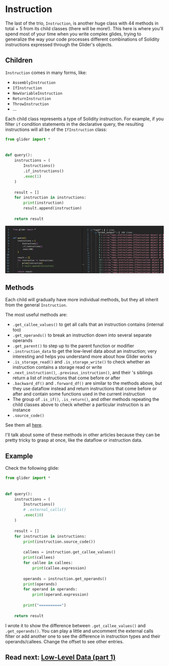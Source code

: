 # Instruction

The last of the trio, `Instruction`, is another huge class with 44 methods in total + 5 from its child classes (there will be more!). This here is where you'll spend most of your time when you write complex glides, trying to generalize the way your code processes different combinations of Solidity instructions expressed through the Glider's objects.

## Children

`Instruction` comes in many forms, like:

- `AssemblyInstruction`
- `IfInstruction`
- `NewVariableInstruction`
- `ReturnInstruction`
- `ThrowInstruction`
- ...

Each child class represents a type of Solidity instruction. For example, if you filter `if` condition statements in the declarative query, the resulting instructions will all be of the `IfInstruction` class:

```python
from glider import *


def query():
    instructions = (
        Instructions()
        .if_instructions()
        .exec(1)
    )

    result = []
    for instruction in instructions:
        print(instruction)
        result.append(instruction)

    return result


```

![Result](./media/result.png)

## Methods

Each child will gradually have more individual methods, but they all inherit from the general `Instruction`.

The most useful methods are:

- `.get_callee_values()` to get all calls that an instruction contains (internal too)
- `.get_operands()` to break an instruction down into several separate operands
- `.get_parent()` to step up to the parent function or modifier
- `.instruction_data` to get the low-level data about an instruction; very interesting and helps you understand more about how Glider works
- `.is_storage_read()` and `.is_storage_write()` to check whether an instruction contains a storage read or write
- `.next_instruction()`, `.previous_instruction()`, and their 's siblings return a list of instructions that come before or after
- `.backward_df()` and `.forward_df()` are similar to the methods above, but they use dataflow instead and return instructions that come before or after and contain some functions used in the current instruction
- The group of `.is_if()`, `.is_return()`, and other methods repeating the child classes above to check whether a particular instruction is an instance
- `.source_code()`

See them all [here](https://glide.gitbook.io/main/api/instruction).

I'll talk about some of these methods in other articles because they can be pretty tricky to grasp at once, like the dataflow or instruction data.

## Example

Check the following glide:

```python
from glider import *


def query():
    instructions = (
        Instructions()
        # .external_calls()
        .exec(10)
    )

    result = []
    for instruction in instructions:
        print(instruction.source_code())

        callees = instruction.get_callee_values()
        print(callees)
        for callee in callees:
            print(callee.expression)

        operands = instruction.get_operands()
        print(operands)
        for operand in operands:
            print(operand.expression)

        print("==========")

    return result

```

I wrote it to show the difference between `.get_callee_values()` and `.get_operands()`. You can play a little and uncomment the external calls filter or add another one to see the difference in instruction types and their operands/callees. Change the offset to see other entries.

## Read next: [Low-Level Data (part 1)](../low-level-data-1/README.md)
